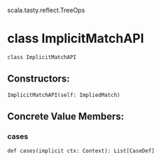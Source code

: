 scala.tasty.reflect.TreeOps
# class ImplicitMatchAPI

<pre><code class="language-scala" >class ImplicitMatchAPI</pre></code>
## Constructors:
<pre><code class="language-scala" >ImplicitMatchAPI(self: ImpliedMatch)</pre></code>

## Concrete Value Members:
### cases
<pre><code class="language-scala" >def cases(implicit ctx: Context): List[CaseDef]</pre></code>

